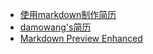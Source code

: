 * [使用markdown制作简历](other/make_resume/make_resume.md)
* [damowang's简历](other/make_resume/resume.md)
* [Markdown Preview Enhanced](other/mpe.md)